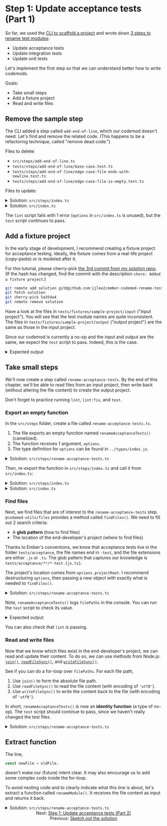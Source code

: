# Step 1: Update acceptance tests (Part 1)

So far, we used the [CLI to scaffold a project](./01-create-a-project.md) and wrote down [3 steps to rename test modules](./03-sketch-out-the-solution.md):

- Update acceptance tests
- Update integration tests
- Update unit tests

Let's implement the first step so that we can understand better how to write codemods.

Goals:

- Take small steps
- Add a fixture project
- Read and write files


## Remove the sample step

The CLI added a step called `add-end-of-line`, which our codemod doesn't need. Let's find and remove the related code. (This happens to be a refactoring technique, called "remove dead code.")

Files to delete:

- `src/steps/add-end-of-line.ts`
- `tests/steps/add-end-of-line/base-case.test.ts`
- `tests/steps/add-end-of-line/edge-case-file-ends-with-newline.test.ts`
- `tests/steps/add-end-of-line/edge-case-file-is-empty.test.ts`

Files to update:

<details>

<summary>Solution: <code>src/steps/index.ts</code></summary>

```diff
- export * from './add-end-of-line.js';
export * from './create-options.js';
```

</details>

<details>

<summary>Solution: <code>src/index.ts</code></summary>

```diff
- import { addEndOfLine, createOptions } from './steps/index.js';
+ import { createOptions } from './steps/index.js';
import type { CodemodOptions } from './types/index.js';

export function runCodemod(codemodOptions: CodemodOptions): void {
  const options = createOptions(codemodOptions);

-   // TODO: Replace with actual steps
-   addEndOfLine(options);
+   // ...
}
```

</details>

The `lint` script fails with 1 error (`options` in `src/index.ts` is unused), but the `test` script continues to pass.


## Add a fixture project

In the early stage of development, I recommend creating a fixture project for acceptance testing. Ideally, the fixture comes from a real-life project (copy-paste) or is modeled after it.

For this tutorial, please cherry-pick [the 3rd commit from my solution repo](https://github.com/ijlee2/ember-codemod-rename-test-modules/commits/main). (If the hash has changed, find the commit with the description `chore: Added a fixture project`.)

```sh
git remote add solution git@github.com:ijlee2/ember-codemod-rename-test-modules.git
git fetch solution
git cherry-pick 5a354a4
git remote remove solution
```

Have a look at the files in `tests/fixtures/sample-project/input` ("input project"). You will see that the test module names are quite inconsistent. The files in `tests/fixtures/sample-project/output` ("output project") are the same as those in the input project.

Since our codemod is currently a no-op and the input and output are the same, we expect the `test` script to pass. Indeed, this is the case.

<details>

You can ignore the error message, which came from compiling TypeScript.

<summary>Expected output</summary>

```sh
❯ pnpm test

src/index.ts:5:9 - error TS6133: 'options' is declared but its value is never read.

5   const options = createOptions(codemodOptions);
          ~~~~~~~

Found 1 error in src/index.ts:5

SUCCESS: Built dist-for-testing.

running 2 tests
..
test result: ok. 2 passed; 0 failed; 0 ignored; 0 filtered out; finished in 188ms
```

</details>


## Take small steps

We'll now create a step called `rename-acceptance-tests`. By the end of this chapter, we'll be able to read files from an input project, then write back (without altering the file content) to create the output project.

Don't forget to practice running `lint`, `lint:fix`, and `test`.


### Export an empty function

In the `src/steps` folder, create a file called `rename-acceptance-tests.ts`.

1. The file exports an empty function named `renameAcceptanceTests()` (camelized).
1. The function receives 1 argument, `options`.
1. The type definition for `options` can be found in `../types/index.js`.

<details>

<summary>Solution: <code>src/steps/rename-acceptance-tests.ts</code></summary>

```diff
+ import type { Options } from '../types/index.js';
+ 
+ export function renameAcceptanceTests(options: Options): void {
+   // ...
+ }
```

</details>

Then, re-export the function in `src/steps/index.ts` and call it from `src/index.ts`:

<details>

<summary>Solution: <code>src/steps/index.ts</code></summary>

```diff
export * from './create-options.js';
+ export * from './rename-acceptance-tests.js';
```

</details>

<details>

<summary>Solution: <code>src/index.ts</code></summary>

```diff
- import { createOptions } from './steps/index.js';
+ import { createOptions, renameAcceptanceTests } from './steps/index.js';
import type { CodemodOptions } from './types/index.js';

export function runCodemod(codemodOptions: CodemodOptions): void {
  const options = createOptions(codemodOptions);

-   // ...
+   renameAcceptanceTests(options);
}
```

</details>


### Find files

Next, we find files that are of interest to the `rename-acceptance-tests` step. `@codemod-utils/files` provides a method called `findFiles()`. We need to fill out 2 search criteria:

- A **glob pattern** (how to find files)
- The location of the end-developer's project (where to find files)

Thanks to Ember's conventions, we know that acceptance tests live in the folder `tests/acceptance`, the file names end in `-test`, and the file extensions are either `.js` or `.ts`. The glob pattern that captures our knowledge is `tests/acceptance/**/*-test.{js,ts}`.

The project's location comes from `options.projectRoot`. I recommend destructuring `options`, then passing a new object with exactly what is needed to `findFiles()`.

<details>

<summary>Solution: <code>src/steps/rename-acceptance-tests.ts</code></summary>

```diff
+ import { findFiles } from '@codemod-utils/files';
+ 
import type { Options } from '../types/index.js';

export function renameAcceptanceTests(options: Options): void {
-   // ...
+   const { projectRoot } = options;
+ 
+   const filePaths = findFiles('tests/acceptance/**/*-test.{js,ts}', {
+     projectRoot,
+   });
+ 
+   console.log(filePaths);
}
```

</details>

Note, `renameAcceptanceTests()` logs `filePaths` in the console. You can run the `test` script to check its value.

<details>

<summary>Expected output</summary>

Note, the array appears twice, because an acceptance test runs the codemod twice to assert idempotency.

```sh
❯ pnpm test

[
  'tests/acceptance/form-test.ts',
  'tests/acceptance/index-test.ts',
  'tests/acceptance/product-details-test.js',
  'tests/acceptance/products-test.js',
  'tests/acceptance/products/product-test.js'
]
```

</details>

You can also check that `lint` is passing.


### Read and write files

Now that we know which files exist in the end-developer's project, we can read and update their content. To do so, we can use methods from Node.js: [`join()`](https://nodejs.org/docs/latest-v16.x/api/path.html#pathjoinpaths), [`readFileSync()`](https://nodejs.org/docs/latest-v16.x/api/fs.html#fsreadfilesyncpath-options), and [`writeFileSync()`](https://nodejs.org/docs/latest-v16.x/api/fs.html#fswritefilesyncfile-data-options).

See if you can do a for-loop over `filePaths`. For each file path,

1. Use `join()` to form the absolute file path.
1. Use `readFileSync()` to read the file content (with encoding of `'utf8'`).
1. Use `writeFileSync()` to write the content back to the file (with encoding of `'utf8'`).

In short, `renameAcceptanceTests()` is now an **identity function** (a type of no-op). The `test` script should continue to pass, since we haven't really changed the test files.

<details>

<summary>Solution: <code>src/steps/rename-acceptance-tests.ts</code></summary>

```diff
+ import { readFileSync, writeFileSync } from 'node:fs';
+ import { join } from 'node:path';

import { findFiles } from '@codemod-utils/files';

import type { Options } from '../types/index.js';

export function renameAcceptanceTests(options: Options): void {
  const { projectRoot } = options;

  const filePaths = findFiles('tests/acceptance/**/*-test.{js,ts}', {
    projectRoot,
  });

-   console.log(filePaths);
+   filePaths.forEach((filePath) => {
+     const oldPath = join(projectRoot, filePath);
+     const oldFile = readFileSync(oldPath, 'utf8');
+ 
+     const newFile = oldFile;
+ 
+     writeFileSync(oldPath, newFile, 'utf8');
+   });
}
```

</details>


## Extract function

The line,

```ts
const newFile = oldFile;
```

doesn't make our (future) intent clear. It may also encourage us to add some complex code inside the for-loop.

To avoid nesting code and to clearly indicate what this line is about, let's extract a function called `renameModule()`. It receives the file content as input and returns it back.

<details>

<summary>Solution: <code>src/steps/rename-acceptance-tests.ts</code></summary>

```diff
import { readFileSync, writeFileSync } from 'node:fs';
import { join } from 'node:path';

import { findFiles } from '@codemod-utils/files';

import type { Options } from '../types/index.js';

+ function renameModule(file: string): string {
+   return file;
+ }

export function renameAcceptanceTests(options: Options): void {
  const { projectRoot } = options;

  const filePaths = findFiles('tests/acceptance/**/*-test.{js,ts}', {
    projectRoot,
  });

  filePaths.forEach((filePath) => {
    const oldPath = join(projectRoot, filePath);
    const oldFile = readFileSync(oldPath, 'utf8');

-     const newFile = oldFile;
+     const newFile = renameModule(oldFile);

    writeFileSync(oldPath, newFile, 'utf8');
  });
}
```

</details>


<div align="center">
  <div>
    Next: <a href="./05-step-1-update-acceptance-tests-part-2.md">Step 1: Update acceptance tests (Part 2)</a>
  </div>
  <div>
    Previous: <a href="./03-sketch-out-the-solution.md">Sketch out the solution</a>
  </div>
</div>
